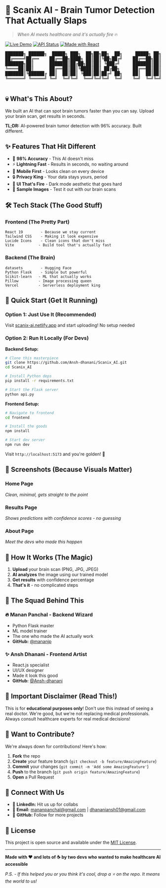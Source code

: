 # 🧠 Scanix AI - Brain Tumor Detection That Actually Slaps

> *When AI meets healthcare and it's actually fire* 🔥

[![Live Demo](https://img.shields.io/badge/🚀_Live_Demo-Netlify-00C7B7?style=for-the-badge)](https://scanix-ai.netlify.app)
[![API Status](https://img.shields.io/badge/🔥_API-Vercel-000000?style=for-the-badge)](https://scanix-ai.vercel.app/api/health)
[![Made with React](https://img.shields.io/badge/⚛️_Made_with-React_19-61DAFB?style=for-the-badge)](https://reactjs.org/)
<pre>
███████╗ ██████╗  █████╗ ███╗  ██╗██╗██╗  ██╗     █████╗ ██╗
██╔════╝██╔══    ██╔══██╗████╗ ██║██║╚██╗██╔╝    ██╔══██╗██║
███████╗██║      ███████║██╔██╗██║██║ ╚███╔╝     ███████║██║
╚════██║██║      ██╔══██║██║╚████║██║ ██╔██╗     ██╔══██║██║
███████║╚██████╔ ██║  ██║██║ ╚███║██║██╔╝ ██╗    ██║  ██║██║
╚══════╝ ╚═════╝ ╚═╝  ╚═╝╚═╝  ╚══╝╚═╝╚═╝  ╚═╝    ╚═╝  ╚═╝╚═╝

</pre>
## 💀 What's This About?

We built an AI that can spot brain tumors faster than you can say. Upload your brain scan, get results in seconds.

**TL;DR:** AI-powered brain tumor detection with 96% accuracy. Built different. 

## ✨ Features That Hit Different

- 🎯 **98% Accuracy** - This AI doesn't miss
- ⚡ **Lightning Fast** - Results in seconds, no waiting around
- 📱 **Mobile First** - Looks clean on every device
- 🔒 **Privacy King** - Your data stays yours, period
- 🎨 **UI That's Fire** - Dark mode aesthetic that goes hard
- 🧪 **Sample Images** - Test it out with our brain scans

## 🛠️ Tech Stack (The Good Stuff)

### Frontend (The Pretty Part)
```
React 19        - Because we stay current 
Tailwind CSS    - Making it look expensive 
Lucide Icons    - Clean icons that don't miss 
Vite           - Build tool that's actually fast 
```

### Backend (The Brain)
```
datasets        - Hugging Face
Python Flask    - Simple but powerful 
Scikit-learn   - ML that actually works 
Pillow         - Image processing queen
Vercel         - Serverless deployment king 
```

## 🚀 Quick Start (Get It Running)

### Option 1: Just Use It (Recommended)
Visit [scanix-ai.netlify.app](https://scanixai.netlify.app/) and start uploading! No setup needed 

### Option 2: Run It Locally (For Devs)

**Backend Setup:**
```bash
# Clone this masterpiece
git clone https://github.com/Ansh-dhanani/Scanix_AI.git
cd Scanix_AI

# Install Python deps
pip install -r requirements.txt

# Start the Flask server
python api.py
```

**Frontend Setup:**
```bash
# Navigate to frontend
cd frontend

# Install the goods
npm install

# Start dev server
npm run dev
```

Visit `http://localhost:5173` and you're golden! 🌟

## 📸 Screenshots (Because Visuals Matter)

### Home Page
*Clean, minimal, gets straight to the point*

### Results Page  
*Shows predictions with confidence scores - no guessing*

### About Page
*Meet the devs who made this happen*

## 🎯 How It Works (The Magic)

1. **Upload** your brain scan (PNG, JPG, JPEG)
2. **AI analyzes** the image using our trained model
3. **Get results** with confidence percentage
4. **That's it** - no complicated steps

## 👥 The Squad Behind This

### 🔥 Manan Panchal - Backend Wizard
- Python Flask master
- ML model trainer
- The one who made the AI actually work
- **GitHub:** [@mananjp](https://github.com/mananjp)

### ✨ Ansh Dhanani - Frontend Artist  
- React.js specialist
- UI/UX designer
- Made it look this good
- **GitHub:** [@Ansh-dhanani](https://github.com/Ansh-dhanani)

## 🚨 Important Disclaimer (Read This!)

This is for **educational purposes only**! Don't use this instead of seeing a real doctor. We're good, but we're not replacing medical professionals. Always consult healthcare experts for real medical decisions! 

## 🤝 Want to Contribute?

We're always down for contributions! Here's how:

1. **Fork** the repo
2. **Create** your feature branch (`git checkout -b feature/AmazingFeature`)
3. **Commit** your changes (`git commit -m 'Add some AmazingFeature'`)
4. **Push** to the branch (`git push origin feature/AmazingFeature`)
5. **Open** a Pull Request

## 📱 Connect With Us

- 💼 **LinkedIn:** Hit us up for collabs
- 📧 **Email:** mananpanchal@gmail.com | dhananiansh01@gmail.com
- 🐙 **GitHub:** Follow for more projects

## 📄 License

This project is open source and available under the [MIT License](LICENSE).

---

**Made with ❤️ and lots of ☕ by two devs who wanted to make healthcare AI accessible**

*P.S. - If this helped you or you think it's cool, drop a ⭐ on the repo. It means the world to us!*
